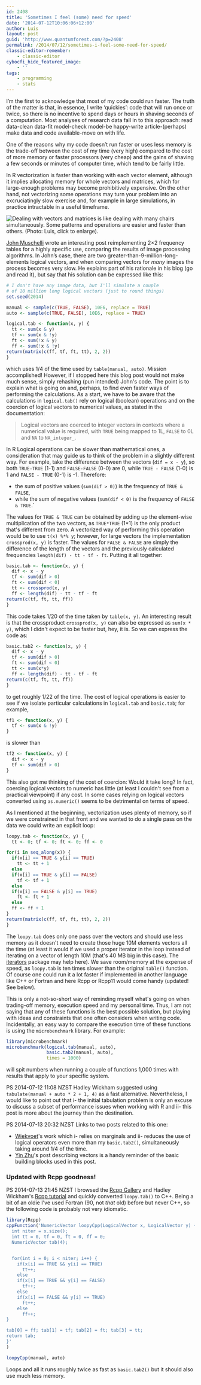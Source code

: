 ```yaml
---
id: 2408
title: 'Sometimes I feel (some) need for speed'
date: '2014-07-12T10:06:06+12:00'
author: Luis
layout: post
guid: 'http://www.quantumforest.com/?p=2408'
permalink: /2014/07/12/sometimes-i-feel-some-need-for-speed/
classic-editor-remember:
    - classic-editor
cybocfi_hide_featured_image:
    - ''
tags:
    - programming
    - stats
---
```


I’m the first to acknowledge that most of my code could run faster. The truth of the matter is that, in essence, I write ‘quickies’: code that will run once or twice, so there is no incentive to spend days or hours in shaving seconds of a computation. Most analyses of research data fall in to this approach: read data-clean data-fit model-check model-be happy-write article-(perhaps) make data and code available-move on with life.

One of the reasons why my code doesn’t run faster or uses less memory is the trade-off between the cost of my time (very high) compared to the cost of more memory or faster processors (very cheap) and the gains of shaving a few seconds or minutes of computer time, which tend to be fairly little.

In R vectorization is faster than working with each vector element, although it implies allocating memory for whole vectors and matrices, which for large-enough problems may become prohibitively expensive. On the other hand, not vectorizing some operations may turn your problem into an excruciatingly slow exercise and, for example in large simulations, in practice intractable in a useful timeframe.

![Dealing with vectors and matrices is like dealing with many chairs simultaneously. Some patterns and operations are easier and faster than others. (Photo: Luis, click to enlarge).](/assets/images/vectors.jpg)

[John Muschelli](http://hopstat.wordpress.com/2014/07/07/sometimes-table-is-not-the-answer-a-faster-2x2-table/) wrote an interesting post reimplementing 2×2 frequency tables for a highly specific use, comparing the results of image processing algorithms. In John’s case, there are two greater-than-9-million-long-elements logical vectors, and when comparing vectors for *many* images the process becomes very slow. He explains part of his rationale in his blog (go and read it), but say that his solution can be expressed like this:

```R
# I don't have any image data, but I'll simulate a couple
# of 10 million long logical vectors (just to round things)
set.seed(2014)

manual <- sample(c(TRUE, FALSE), 10E6, replace = TRUE)
auto <- sample(c(TRUE, FALSE), 10E6, replace = TRUE)

logical.tab <- function(x, y) {
  tt <- sum(x & y)
  tf <- sum(x & !y)
  ft <- sum(!x & y)
  ff <- sum(!x & !y)
return(matrix(c(ff, tf, ft, tt), 2, 2))
}
```

which uses 1/4 of the time used by `table(manual, auto)`. Mission accomplished! However, if I stopped here this blog post would not make much sense, simply rehashing (pun intended) John's code. The point is to explain what is going on and, perhaps, to find even faster ways of performing the calculations. As a start, we have to be aware that the calculations in `logical.tab()` rely on logical (boolean) operations and on the coercion of logical vectors to numerical values, as stated in the documentation:

> Logical vectors are coerced to integer vectors in contexts where a numerical value is required, with `TRUE` being mapped to 1L, `FALSE` to 0L and `NA` to `NA_integer_`.
>

In R Logical operations can be slower than mathematical ones, a consideration that may guide us to think of the problem in a slightly different way. For example, take the difference between the vectors (`dif = x - y`), so both `TRUE-TRUE` (1-1) and `FALSE-FALSE` (0-0) are 0, while `TRUE - FALSE` (1-0) is 1 and `FALSE - TRUE` (0-1) is -1. Therefore:

- the sum of positive values (`sum(dif > 0)`) is the frequency of `TRUE & FALSE`,
- while the sum of negative values (`sum(dif < 0)` is the frequency of `FALSE & TRUE`.`

The values for `TRUE & TRUE` can be obtained by adding up the element-wise multiplication of the two vectors, as `TRUE*TRUE` (1\*1) is the only product that's different from zero. A vectorized way of performing this operation would be to use `t(x) %*% y`; however, for large vectors the implementation `crossprod(x, y)` is faster. The values for `FALSE & FALSE` are simply the difference of the length of the vectors and the previously calculated frequencies `length(dif) - tt - tf - ft`. Putting it all together:

```R
basic.tab <- function(x, y) {
  dif <- x - y 
  tf <- sum(dif > 0)
  ft <- sum(dif < 0)
  tt <- crossprod(x, y)
  ff <- length(dif) - tt - tf - ft
return(c(tf, ft, tt, ff))
}
```

This code takes 1/20 of the time taken by `table(x, y)`. An interesting result is that the crossproduct `crossprod(x, y)` can also be expressed as `sum(x * y)`, which I didn't expect to be faster but, hey, it is. So we can express the code as:

```R
basic.tab2 <- function(x, y) {
  dif <- x - y
  tf <- sum(dif > 0)
  ft <- sum(dif < 0)
  tt <- sum(x*y)
  ff <- length(dif) - tt - tf - ft
return(c(tf, ft, tt, ff))
}
```

to get roughly 1/22 of the time. The cost of logical operations is easier to see if we isolate particular calculations in `logical.tab` and `basic.tab`; for example,

```R
tf1 <- function(x, y) {
  tf <- sum(x & !y)
}
```

is slower than

```R
tf2 <- function(x, y) {
  dif <- x - y
  tf <- sum(dif > 0)
}
```

This also got me thinking of the cost of coercion: Would it take long? In fact, coercing logical vectors to numeric has little (at least I couldn't see from a practical viewpoint) if any cost. In some cases relying on logical vectors converted using `as.numeric()` seems to be detrimental on terms of speed.

As I mentioned at the beginning, vectorization uses plenty of memory, so if we were constrained in that front and we wanted to do a single pass on the data we could write an explicit loop:

```R
loopy.tab <- function(x, y) {
  tt <- 0; tf <- 0; ft <- 0; ff <- 0

for(i in seq_along(x)) {
  if(x[i] == TRUE & y[i] == TRUE)
    tt <- tt + 1
  else
  if(x[i] == TRUE & y[i] == FALSE)
    tf <- tf + 1
  else
  if(x[i] == FALSE & y[i] == TRUE)
    ft <- ft + 1
  else
  ff <- ff + 1
}
return(matrix(c(ff, tf, ft, tt), 2, 2))
}
```

The `loopy.tab` does only one pass over the vectors and should use less memory as it doesn't need to create those huge 10M elements vectors all the time (at least it would if we used a proper iterator in the loop instead of iterating on a vector of length 10M (that's 40 MB big in this case). The [iterators](http://cran.r-project.org/web/packages/iterators/index.html) package may help here). We save room/memory at the expense of speed, as `loopy.tab` is ten times slower than the original `table()` function. Of course one could run it a lot faster if implemented in another language like C++ or Fortran and here Rcpp or Rcpp11 would come handy (updated! See below).

This is only a not-so-short way of reminding myself what's going on when trading-off memory, execution speed and my personal time. Thus, I am not saying that any of these functions is the best possible solution, but playing with ideas and constraints that one often considers when writing code. Incidentally, an easy way to compare the execution time of these functions is using the `microbenchmark` library. For example:

```R
library(microbenchmark)
microbenchmark(logical.tab(manual, auto), 
               basic.tab2(manual, auto), 
               times = 1000)
```

will spit numbers when running a couple of functions 1,000 times with results that apply to your specific system.

PS 2014-07-12 11:08 NZST Hadley Wickham suggested using `tabulate(manual + auto * 2 + 1, 4)` as a fast alternative. Nevertheless, I would like to point out that i- the initial tabulation problem is only an excuse to discuss a subset of performance issues when working with R and ii- this post is more about the journey than the destination.

PS 2014-07-13 20:32 NZST Links to two posts related to this one:

- [Wiekvoet](http://wiekvoet.blogspot.nl/2014/07/odfweave-setup-and-counting-logicals.html)'s work which i- relies on marginals and ii- reduces the use of logical operators even more than my `basic.tab2()`, simultaneously taking around 1/4 of the time.
- [Yin Zhu](http://fdatamining.blogspot.co.nz/2014/07/r-notes-vectors.html)'s post describing vectors is a handy reminder of the basic building blocks used in this post.

###  Updated with Rcpp goodness!

PS 2014-07-13 21:45 NZST I browsed the [Rcpp Gallery](http://gallery.rcpp.org/) and Hadley Wickham's [Rcpp tutorial](http://adv-r.had.co.nz/Rcpp.html) and quickly converted `loopy.tab()` to C++. Being a bit of an oldie I've used Fortran (90, not *that* old) before but never C++, so the following code is probably not very idiomatic.

```R
library(Rcpp)
cppFunction('NumericVector loopyCpp(LogicalVector x, LogicalVector y) {
  int niter = x.size();
  int tt = 0, tf = 0, ft = 0, ff = 0;
  NumericVector tab(4);


  for(int i = 0; i < niter; i++) {
    if(x[i] == TRUE && y[i] == TRUE)
      tt++;
    else
    if(x[i] == TRUE && y[i] == FALSE)
      tf++;
    else
    if(x[i] == FALSE && y[i] == TRUE)
      ft++;
    else
      ff++;
}

tab[0] = ff; tab[1] = tf; tab[2] = ft; tab[3] = tt;
return tab;
}'
)

loopyCpp(manual, auto)
```
Loops and all it runs roughly twice as fast as `basic.tab2()` but it should also use much less memory.
